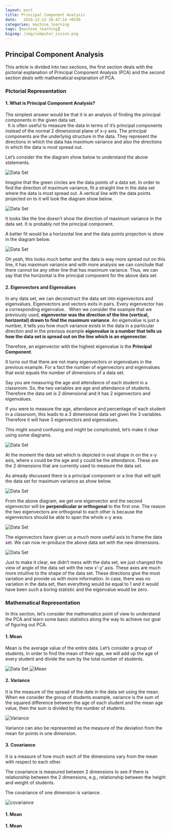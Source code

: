 ```yaml
---
layout: post
title: Principal Component Analysis
date:   2016-12-22 16:47:14 +0530
categories: machine_learning
tags: [machine_learning]
bigimg: /img/computer_vision.png
---
```

## Principal Component Analysis

This article is divided into two sections, the first section deals with the pictorial explanation of Principal Component Analysis (PCA) and the second section deals with mathematical explanation of PCA.  


### Pictorial Representation


#### 1. **What is Principal Component Analysis?**  

The simplest answer would be that it is an analysis of finding the principal components in the given data set.  
 
It is often useful to measure the data in terms of it’s principal components instead of the normal 2 dimensional plane of x-y axis. The principal components are the underlying structure in the data. They represent the directions in which the data has maximum variance and also the directions in which the data is most spread out.  

Let’s consider the the diagram show below to understand the above statements.  

![Data Set](/img/pc1.png)  

Imagine that the green circles are the data points of a data set. In order to find the direction of maximum variance, fit a straight line in the data set where the data is most spread out. A vertical line with the data points projected on to it will look the diagram show below.

![Data Set](/img/pc2.png)  

It looks like the line doesn’t show the direction of maximum variance in the data set. It is probably not the principal component.  

A better fit would be a horizontal line and the data points projection is show in the diagram below.

![Data Set](/img/pc3.png)  

Oh yeah, this looks much better and the data is way more spread out on this line, it has maximum variance and with more analysis we can conclude that there cannot be any other line that has maximum variance. Thus, we can say that the horizontal is the principal component for the above data set.  

#### 2. **Eigenvectors and Eigenvalues**  

In any data set, we can deconstruct the data set into eigenvectors and eigenvalues. Eigenvectors and vectors exits in pairs. Every eigenvector has a corresponding eigenvalue.
 
When we consider the example that we previously used, **eigenvector was the direction of the line (vertical, horizontal) drawn to find the maximum variance**. An eigenvalue is just a number, it tells you how much variance exists in the data in a particular direction and in the previous example **eigenvalue is a number that tells us how the data set is spread out on the line which is an eigenvector**. 

Therefore, an eigenvector with the highest eigenvalue is the **Principal Component**.

It turns out that there are not many eigenvectors or eigenvalues in the previous example. For a fact the number of eigenvectors and eigenvalues that exist equals the number of dimensions of a data set.

Say you are measuring the age and attendance of each student in a classroom. So, the two variables are age and attendance of students. Therefore the data set is 2 dimensional and it has 2 eigenvectors and eigenvalues.

If you were to measure the age, attendance and percentage of each student in a classroom, this leads to a 3 dimensional data set given the 3 variables. Therefore it will have 3 eigenvectors and eigenvalues.

This might sound confusing and might be complicated, let’s make it clear using some diagrams.

![Data Set](/img/pc4.png)

At the moment the data set which is depicted in oval shape in on the x-y axis, where x could be the age and y could be the attendance. These are the 2 dimensions that are currently used to measure the data set.

As already discussed there is a principal component or a line that will split the data set for maximum variance as show below.

![Data Set](/img/pc5.png)

From the above diagram, we get one eigenvector and the second eigenvector will be **perpendicular or orthogonal** to the first one. The reason the two eigenvectors are orthogonal to each other is because the eigenvectors should be able to span the whole x-y area.

![Data Set](/img/pc6.png)

The eigenvectors have given us a much more useful axis to frame the data set. We can now re-produce the above data set with the new dimensions.

![Data Set](/img/pc7.png)

Just to make it clear, we didn’t mess with the data set, we just changed the view of angle of the data set with the new x’-y’ axis. These axes are much more intuitive to the shape of the data set. These directions give the most variation and provide us with more information. In case, there was no variation in the data set, then everything would be equal to 1 and it would have been such a boring statistic and the eigenvalue would be zero.


### Mathematical Representation


In this section, let’s consider the mathematics point of view to understand the PCA and learn some basic statistics along the way to achieve our goal of figuring out PCA.


#### 1. **Mean**

Mean is the average value of the entire data. Let’s consider a group of students, in order to find the mean of their age, we will add up the age of every student and divide the sum by the total number of students.

![Data Set](/img/covariance.png)
![Mean](/img/mean.png)

#### 2. **Variance**

It is the measure of the spread of the date in the data set using the mean. When we consider the group of students example, variance is the sum of the squared difference between the age of each student and the mean age value, then the sum is divided by the number of students.

![Variance](/img/variance.png)

Variance can also be represented as the measure of the deviation from the mean for points in one dimension.

#### 3. **Covariance**

It is a measure of how much each of the dimensions vary from the mean with respect to each other.

The covariance is measured between 2 dimensions to see if there is relationship between the 2 dimensions, e.g., relationship between the height and weight of students.

The covariance of one dimension is variance.

![covariance](/img/covariance.png)

#### 1. **Mean**  
#### 1. **Mean**  



